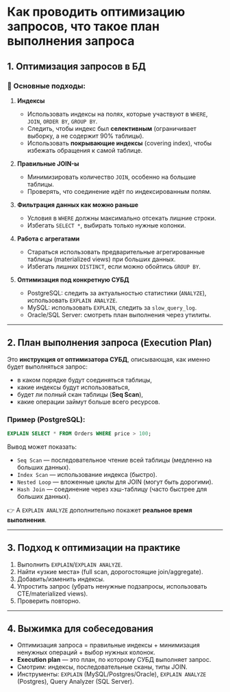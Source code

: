 # Как проводить оптимизацию запросов, что такое план выполнения запроса

## 1. Оптимизация запросов в БД

### 🔹 Основные подходы:

1. **Индексы**

    * Использовать индексы на полях, которые участвуют в `WHERE`, `JOIN`, `ORDER BY`, `GROUP BY`.
    * Следить, чтобы индекс был **селективным** (ограничивает выборку, а не содержит 90% таблицы).
    * Использовать **покрывающие индексы** (covering index), чтобы избежать обращения к самой таблице.

2. **Правильные JOIN-ы**

    * Минимизировать количество `JOIN`, особенно на большие таблицы.
    * Проверять, что соединение идёт по индексированным полям.

3. **Фильтрация данных как можно раньше**

    * Условия в `WHERE` должны максимально отсекать лишние строки.
    * Избегать `SELECT *`, выбирать только нужные колонки.

4. **Работа с агрегатами**

    * Стараться использовать предварительные агрегированные таблицы (materialized views) при больших данных.
    * Избегать лишних `DISTINCT`, если можно обойтись `GROUP BY`.

5. **Оптимизация под конкретную СУБД**

    * PostgreSQL: следить за актуальностью статистики (`ANALYZE`), использовать `EXPLAIN ANALYZE`.
    * MySQL: использовать `EXPLAIN`, следить за `slow_query_log`.
    * Oracle/SQL Server: смотреть план выполнения через утилиты.

---

## 2. План выполнения запроса (Execution Plan)

Это **инструкция от оптимизатора СУБД**, описывающая, как именно будет выполняться запрос:

* в каком порядке будут соединяться таблицы,
* какие индексы будут использоваться,
* будет ли полный скан таблицы (**Seq Scan**),
* какие операции займут больше всего ресурсов.

### Пример (PostgreSQL):

```sql
EXPLAIN SELECT * FROM Orders WHERE price > 100;
```

Вывод может показать:

* `Seq Scan` — последовательное чтение всей таблицы (медленно на больших данных).
* `Index Scan` — использование индекса (быстро).
* `Nested Loop` — вложенные циклы для JOIN (могут быть дорогими).
* `Hash Join` — соединение через хэш-таблицу (часто быстрее для больших данных).

👉 А `EXPLAIN ANALYZE` дополнительно покажет **реальное время выполнения**.

---

## 3. Подход к оптимизации на практике

1. Выполнить `EXPLAIN`/`EXPLAIN ANALYZE`.
2. Найти «узкие места» (full scan, дорогостоящие join/aggregate).
3. Добавить/изменить индексы.
4. Упростить запрос (убрать ненужные подзапросы, использовать CTE/materialized views).
5. Проверить повторно.

---

## 4. Выжимка для собеседования

* Оптимизация запроса = правильные индексы + минимизация ненужных операций + выбор нужных колонок.
* **Execution plan** — это план, по которому СУБД выполняет запрос.
* Смотрим: индексы, последовательные сканы, типы JOIN.
* Инструменты: `EXPLAIN` (MySQL/Postgres/Oracle), `EXPLAIN ANALYZE` (Postgres), Query Analyzer (SQL Server).
